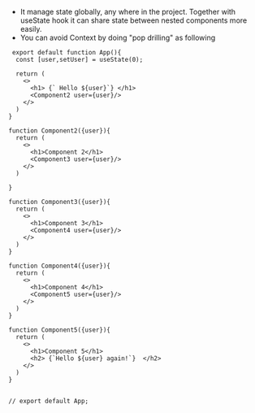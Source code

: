 - It manage state globally, any where in the project. Together with useState hook it can share state between nested components more easily.
- You can avoid Context  by doing "pop drilling" as following
```
 export default function App(){
  const [user,setUser] = useState(0);

  return (
    <>
      <h1> {` Hello ${user}`} </h1>
      <Component2 user={user}/>
    </>
  )
}

function Component2({user}){
  return (
    <>
      <h1>Component 2</h1>
      <Component3 user={user}/>
    </>
  )

}

function Component3({user}){
  return (
    <>
      <h1>Component 3</h1>
      <Component4 user={user}/>
    </>
  )
}

function Component4({user}){
  return (
    <>
      <h1>Component 4</h1>
      <Component5 user={user}/>
    </>
  )
} 

function Component5({user}){
  return (
    <>
      <h1>Component 5</h1>
      <h2> {`Hello ${user} again!`}  </h2>
    </>
  )
}


// export default App;
```

